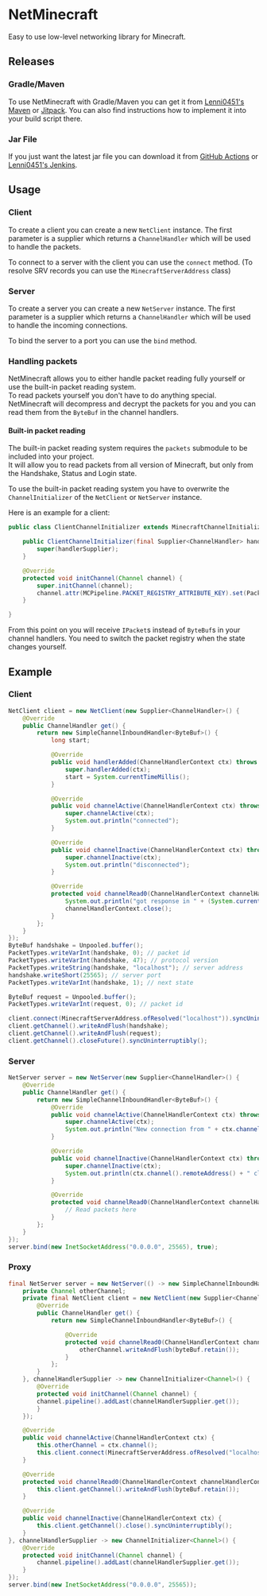 # NetMinecraft
Easy to use low-level networking library for Minecraft.  

## Releases
### Gradle/Maven
To use NetMinecraft with Gradle/Maven you can get it from [Lenni0451's Maven](https://maven.lenni0451.net/#/releases/net/raphimc/netminecraft) or [Jitpack](https://jitpack.io/#RaphiMC/NetMinecraft).
You can also find instructions how to implement it into your build script there.

### Jar File
If you just want the latest jar file you can download it from [GitHub Actions](https://github.com/RaphiMC/NetMinecraft/actions/workflows/build.yml) or [Lenni0451's Jenkins](https://build.lenni0451.net/job/NetMinecraft/).

## Usage
### Client
To create a client you can create a new ``NetClient`` instance. The first parameter is a supplier which returns a ``ChannelHandler`` which will be used to handle the packets.  

To connect to a server with the client you can use the ``connect`` method. (To resolve SRV records you can use the ``MinecraftServerAddress`` class)

### Server
To create a server you can create a new ``NetServer`` instance. The first parameter is a supplier which returns a ``ChannelHandler`` which will be used to handle the incoming connections.  

To bind the server to a port you can use the ``bind`` method.

### Handling packets
NetMinecraft allows you to either handle packet reading fully yourself or use the built-in packet reading system.  
To read packets yourself you don't have to do anything special. NetMinecraft will decompress and decrypt the packets for you and you can read them from the ``ByteBuf`` in the channel handlers.   
#### Built-in packet reading
The built-in packet reading system requires the ``packets`` submodule to be included into your project.  
It will allow you to read packets from all version of Minecraft, but only from the Handshake, Status and Login state.

To use the built-in packet reading system you have to overwrite the ``ChannelInitializer`` of the ``NetClient`` or ``NetServer`` instance.  

Here is an example for a client:
```java
public class ClientChannelInitializer extends MinecraftChannelInitializer {

    public ClientChannelInitializer(final Supplier<ChannelHandler> handlerSupplier) {
        super(handlerSupplier);
    }

    @Override
    protected void initChannel(Channel channel) {
        super.initChannel(channel);
        channel.attr(MCPipeline.PACKET_REGISTRY_ATTRIBUTE_KEY).set(PacketRegistryUtil.getHandshakeRegistry(false));
    }

}
```

From this point on you will receive ``IPacket``s instead of ``ByteBuf``s in your channel handlers.
You need to switch the packet registry when the state changes yourself.

## Example
### Client
```java
NetClient client = new NetClient(new Supplier<ChannelHandler>() {
    @Override
    public ChannelHandler get() {
        return new SimpleChannelInboundHandler<ByteBuf>() {
            long start;

            @Override
            public void handlerAdded(ChannelHandlerContext ctx) throws Exception {
                super.handlerAdded(ctx);
                start = System.currentTimeMillis();
            }

            @Override
            public void channelActive(ChannelHandlerContext ctx) throws Exception {
                super.channelActive(ctx);
                System.out.println("connected");
            }

            @Override
            public void channelInactive(ChannelHandlerContext ctx) throws Exception {
                super.channelInactive(ctx);
                System.out.println("disconnected");
            }

            @Override
            protected void channelRead0(ChannelHandlerContext channelHandlerContext, ByteBuf byteBuf) throws Exception {
                System.out.println("got response in " + (System.currentTimeMillis() - start) + " ms");
                channelHandlerContext.close();
            }
        };
    }
});
ByteBuf handshake = Unpooled.buffer();
PacketTypes.writeVarInt(handshake, 0); // packet id
PacketTypes.writeVarInt(handshake, 47); // protocol version
PacketTypes.writeString(handshake, "localhost"); // server address
handshake.writeShort(25565); // server port
PacketTypes.writeVarInt(handshake, 1); // next state

ByteBuf request = Unpooled.buffer();
PacketTypes.writeVarInt(request, 0); // packet id

client.connect(MinecraftServerAddress.ofResolved("localhost")).syncUninterruptibly(); // blocking connect
client.getChannel().writeAndFlush(handshake);
client.getChannel().writeAndFlush(request);
client.getChannel().closeFuture().syncUninterruptibly();
```
### Server
```java
NetServer server = new NetServer(new Supplier<ChannelHandler>() {
    @Override
    public ChannelHandler get() {
        return new SimpleChannelInboundHandler<ByteBuf>() {
            @Override
            public void channelActive(ChannelHandlerContext ctx) throws Exception {
                super.channelActive(ctx);
                System.out.println("New connection from " + ctx.channel().remoteAddress());
            }

            @Override
            public void channelInactive(ChannelHandlerContext ctx) throws Exception {
                super.channelInactive(ctx);
                System.out.println(ctx.channel().remoteAddress() + " closed connection");
            }

            @Override
            protected void channelRead0(ChannelHandlerContext channelHandlerContext, ByteBuf byteBuf) throws Exception {
                // Read packets here
            }
        };
    }
});
server.bind(new InetSocketAddress("0.0.0.0", 25565), true);
```
### Proxy
```java
final NetServer server = new NetServer(() -> new SimpleChannelInboundHandler<ByteBuf>() {
    private Channel otherChannel;
    private final NetClient client = new NetClient(new Supplier<ChannelHandler>() {
        @Override
        public ChannelHandler get() {
            return new SimpleChannelInboundHandler<ByteBuf>() {

                @Override
                protected void channelRead0(ChannelHandlerContext channelHandlerContext, ByteBuf byteBuf) {
                    otherChannel.writeAndFlush(byteBuf.retain());
                }
            };
        }
    }, channelHandlerSupplier -> new ChannelInitializer<Channel>() {
        @Override
        protected void initChannel(Channel channel) {
        channel.pipeline().addLast(channelHandlerSupplier.get());
        }
    });

    @Override
    public void channelActive(ChannelHandlerContext ctx) {
        this.otherChannel = ctx.channel();
        this.client.connect(MinecraftServerAddress.ofResolved("localhost"));
    }

    @Override
    protected void channelRead0(ChannelHandlerContext channelHandlerContext, ByteBuf byteBuf) {
        this.client.getChannel().writeAndFlush(byteBuf.retain());
    }

    @Override
    public void channelInactive(ChannelHandlerContext ctx) {
        this.client.getChannel().close().syncUninterruptibly();
    }
}, channelHandlerSupplier -> new ChannelInitializer<Channel>() {
    @Override
    protected void initChannel(Channel channel) {
        channel.pipeline().addLast(channelHandlerSupplier.get());
    }
});
server.bind(new InetSocketAddress("0.0.0.0", 25565));
```
